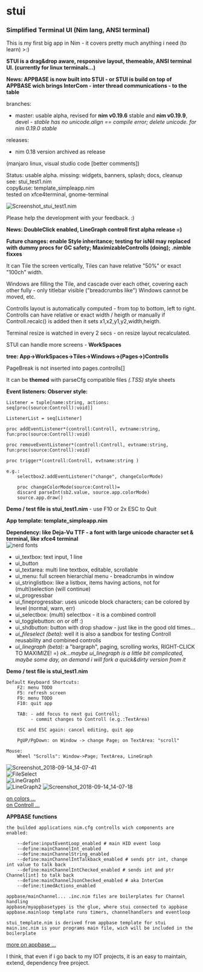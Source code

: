 # stui
### Simplified Terminal UI (Nim lang, ANSI terminal) 

This is my first big app in Nim - it covers pretty much anything i need (to learn) >:)

**STUI is a drag&drop aware, responsive layout, themeable, ANSI terminal UI. (currently for linux terminals...)**  
  
**News: APPBASE is now built into STUI - or STUI is build on top of APPBASE wich brings InterCom - inter thread communications - to the table**  
  
branches:
* master: usable alpha, revised for **nim v0.19.6** stable and **nim v0.19.9**, devel - *stable has no unicode.align == compile error; delete unicode. for nim 0.19.0 stable*  
  
releases:
* nim 0.18 version archived as release

(manjaro linux, visual studio code [better comments])  
  

Status: usable alpha. missing: widgets, banners, splash; docs, cleanup  
  see: stui_test1.nim  
  copy&use: template_simpleapp.nim  
  tested on xfce4terminal, gnome-terminal  

![Screenshot_stui_test1.nim](doc/Screenshot_2018-10-03_15-23-40.png)

Please help the development with your feedback. :)  



**News: DoubleClick enabled, LineGraph controll first alpha release =)**

**Future changes: enable Style inheritance; testing for isNil may replaced with dummy procs for GC safety; MaximizableControlls (doing); .nimble fixxes**


It can Tile the screen vertically, 
Tiles can have relative "50%" or exact "100ch" width.

Windows are filling the Tile, and cascade over each other, 
covering each other fully - only titlebar visible ("breadcrumbs like")
Windows cannot be moved, etc.

Controlls layout is automatically computed - from top to bottom, left to right.
Controlls can have relative or exact width / heigth
or manually if Controll.recalc() is added then it sets x1,x2,y1,y2,width,heigth.

Terminal resize is watched in every 2 secs - on resize layout recalculated.

STUI can handle more screens - **WorkSpaces**  

  **tree: App->WorkSpaces->Tiles->Windows->(Pages->)Controlls**  

  PageBreak is not inserted into pages.controlls[]  


It can be **themed** with parseCfg compatible files *(.TSS)* style sheets


**Event listeners: Observer style:**  

    Listener = tuple[name:string, actions: seq[proc(source:Controll):void]]

    ListenerList = seq[Listener]

    proc addEventListener*(controll:Controll, evtname:string, fun:proc(source:Controll):void)

    proc removeEventListener*(controll:Controll, evtname:string, fun:proc(source:Controll):void)

    proc trigger*(controll:Controll, evtname:string )

    e.g.:
        selectbox2.addEventListener("change", changeColorMode)

        proc changeColorMode(source:Controll)=
        discard parseInt(sb2.value, source.app.colorMode)
        source.app.draw()



**Demo / test file is stui_test1.nim** - use F10 or 2x ESC to Quit

**App template: template_simpleapp.nim**

**Dependency: like Deja-Vu TTF - a font with large unicode character set & terminal, like xfce4 terminal**  
![nerd fonts](https://github.com/ryanoasis/nerd-fonts/wiki)  


* ui_textbox: text input, 1 line 
* ui_button  
* ui_textarea: multi line textbox, editable, scrollable
* ui_menu: full screen hierarchial menu - breadcrumbs in window
* ui_stringlistbox: like a listbox, items having actions, not for (multi)selection (will continue)
* ui_progressbar
* ui_fineprogressbar: uses unicode block characters; can be colored by level (normal, warn, err)
* ui_selectbox: (multi) selectbox - it is a combined controll
* ui_togglebutton: on or off :)
* ui_shdbutton: button with drop shadow - just like in the good old times...
* _ui_fileselect (beta): <NEW><DEVEL>_ well it is also a sandbox for testing Controll reusability and combined controlls
* _ui_linegraph (beta):_ a "bargraph", paging, scrolling works, RIGHT-CLICK TO MAXIMIZE! =) 
*ok...maybe ui_linegraph is a little bit complicated, maybe some day, on demand i will fork a quick&dirty version from it*

**Demo / test file is stui_test1.nim**

    Default Keyboard Shortcuts:
        F2: menu TODO
        F5: refresh screen
        F9: menu TODO
        F10: quit app

        TAB: - add focus to next gui Controll; 
             - commit changes to Controll (e.g.:TextArea)

        ESC and ESC again: cancel editing, quit app

        PgUP/PgDown: on Window -> change Page; on TextArea: "scroll"

    Mouse:
        Wheel "Scrolls": Window->Page; TextArea, LineGraph

![Screenshot_2018-09-14_14-07-41](doc/Screenshot_2018-09-14_14-07-41.png)  
![FileSelect](doc/FileSelect_Screenshot_2018-10-20_13-35-40.png)  
![LineGraph1](doc/LineGraph1.png)  
![LineGraph2](doc/LineGraph2.png)
![Screenshot_2018-09-14_14-07-18](doc/Screenshot_2018-09-14_14-07-18.png)  


  [on colors ...](doc/Colors.md)  
  [on Controll ...](doc/Controlls.md)  


**APPBASE functions**

    the builded applications nim.cfg controlls wich components are enabled:

        --define:inputEventLoop_enabled # main HID event loop
        --define:mainChannelInt_enabled 
        --define:mainChannelString_enabled
        --define:mainChannelIntTalkback_enabled # sends ptr int, change int value to talk back
        --define:mainChannelIntChecked_enabled # sends int and ptr Channel[int] to talk back
        --define:mainChannelJsonChecked_enabled # aka InterCom
        --define:timedActions_enabled

    appbase/mainChannel... .inc.nim files are boilerplates for Channel handling
    appbase/myappbasetypes is the glue, where stui connected to appbase
    appbase.mainloop template runs timers, channelhandlers and eventloop
    
    stui_template.nim is derived from appbase template for stui
    main.inc.nim is your programs main file, wich will be included in the boilerplate

[more on appbase ...](doc/appbase.md)



I think, that even if i go back to my IOT projects, 
it is an easy to maintain, extend, dependency free project.




